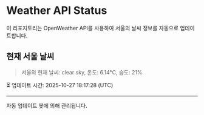 
# Weather API Status

이 리포지토리는 OpenWeather API를 사용하여 서울의 날씨 정보를 자동으로 업데이트합니다.

## 현재 서울 날씨
> 서울의 현재 날씨: clear sky, 온도: 6.14°C, 습도: 21%

⏳ 업데이트 시간: 2025-10-27 18:17:28 (UTC)

---
자동 업데이트 봇에 의해 관리됩니다.
